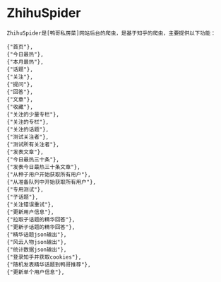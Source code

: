 # ZhihuSpider

	ZhihuSpider是[鸭哥私房菜]网站后台的爬虫，是基于知乎的爬虫，主要提供以下功能：

	{"首页"},
	{"今日最热"},
	{"本月最热"},
	{"话题"},
	{"关注"},
	{"提问"},
	{"回答"},
	{"文章"},
	{"收藏"},
	{"关注的少量专栏"},
	{"关注的专栏"},
	{"关注的话题"},
	{"测试关注者"},
	{"测试所有关注者"},
	{"发表文章"},
	{"今日最热三十条"},
	{"发表今日最热三十条文章"},
	{"从种子用户开始获取所有用户"},
	{"从准备队列中开始获取所有用户"},
	{"专用测试"},
	{"子话题"},
	{"关注错误重试"},
	{"更新用户信息"},
	{"拉取子话题的精华回答"},
	{"更新子话题的精华回答"},
	{"精华话题json输出"},
	{"风云人物json输出"},
	{"统计数据json输出"},
	{"登录知乎并获取cookies"},
	{"随机发表精华话题到鸭哥推荐"},
	{"更新单个用户信息"},
